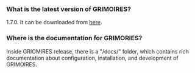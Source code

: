 ### What is the latest version of GRIMOIRES? ###

1.7.0. It can be downloaded from [here](http://grimoires.googlecode.com/files/grimoires-1.7.0-src.tar.gz).

### Where is the documentation for GRIMORIES? ###

Inside GRIOMIRES release, there is a "/docs/" folder, which contains rich documentation about configuration, installation, and development of GRIMOIRES.